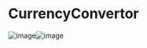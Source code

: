 # CurrencyConvertor
![image](https://github.com/braveunknow/CurrencyConvertor/assets/130864795/5b8ae51c-5060-4b59-8cda-f2d877bebb78)![image](https://github.com/braveunknow/CurrencyConvertor/assets/130864795/f0cc7a0e-6671-42a5-8801-96487b8fff41)

